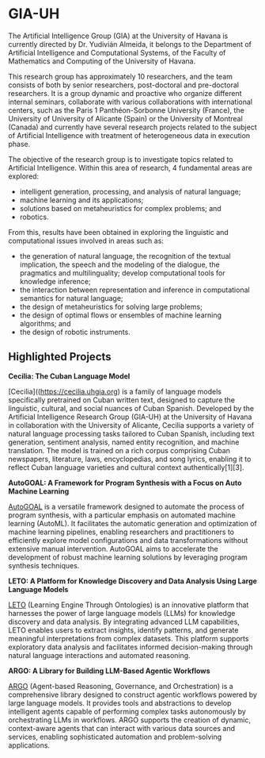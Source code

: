 # GIA-UH

The Artificial Intelligence Group (GIA) at the University of Havana is currently directed by Dr. Yudivián Almeida, it belongs to the Department of Artificial Intelligence and Computational Systems, of the Faculty of Mathematics and Computing of the University of Havana.

This research group has approximately 10 researchers, and the team consists of both by senior researchers, post-doctoral and pre-doctoral researchers. It is a group dynamic and proactive who organize different internal seminars, collaborate with various collaborations with international centers, such as the Paris 1 Panthéon-Sorbonne University (France), the University of University of Alicante (Spain) or the University of Montreal (Canada) and currently have several research projects related to the subject of Artificial Intelligence with treatment of heterogeneous data in execution phase.

The objective of the research group is to investigate topics related to Artificial Intelligence. Within this area of ​​research, 4 fundamental areas are explored:

- intelligent generation, processing, and analysis of natural language;
- machine learning and its applications;
- solutions based on metaheuristics for complex problems; and
- robotics.

From this, results have been obtained in exploring the linguistic and computational issues involved in areas such as:

- the generation of natural language, the recognition of the textual implication, the speech and the modeling of the dialogue, the pragmatics and multilinguality;
develop computational tools for knowledge inference;
- the interaction between representation and inference in computational semantics for natural language;
- the design of metaheuristics for solving large problems;
- the design of optimal flows or ensembles of machine learning algorithms; and
- the design of robotic instruments.

## Highlighted Projects

**Cecilia: The Cuban Language Model**

[Cecilia]((https://cecilia.uhgia.org) is a family of language models specifically pretrained on Cuban written text, designed to capture the linguistic, cultural, and social nuances of Cuban Spanish. Developed by the Artificial Intelligence Research Group (GIA-UH) at the University of Havana in collaboration with the University of Alicante, Cecilia supports a variety of natural language processing tasks tailored to Cuban Spanish, including text generation, sentiment analysis, named entity recognition, and machine translation. The model is trained on a rich corpus comprising Cuban newspapers, literature, laws, encyclopedias, and song lyrics, enabling it to reflect Cuban language varieties and cultural context authentically[1][3].

**AutoGOAL: A Framework for Program Synthesis with a Focus on Auto Machine Learning**  

[AutoGOAL](https://autogoal.uhgia.org) is a versatile framework designed to automate the process of program synthesis, with a particular emphasis on automated machine learning (AutoML). It facilitates the automatic generation and optimization of machine learning pipelines, enabling researchers and practitioners to efficiently explore model configurations and data transformations without extensive manual intervention. AutoGOAL aims to accelerate the development of robust machine learning solutions by leveraging program synthesis techniques.

**LETO: A Platform for Knowledge Discovery and Data Analysis Using Large Language Models**  

[LETO](https://leto.uhgia.org) (Learning Engine Through Ontologies) is an innovative platform that harnesses the power of large language models (LLMs) for knowledge discovery and data analysis. By integrating advanced LLM capabilities, LETO enables users to extract insights, identify patterns, and generate meaningful interpretations from complex datasets. This platform supports exploratory data analysis and facilitates informed decision-making through natural language interactions and automated reasoning.

**ARGO: A Library for Building LLM-Based Agentic Workflows**  

[ARGO](https://argo.uhgia.org) (Agent-based Reasoning, Governance, and Orchestration) is a comprehensive library designed to construct agentic workflows powered by large language models. It provides tools and abstractions to develop intelligent agents capable of performing complex tasks autonomously by orchestrating LLMs in workflows. ARGO supports the creation of dynamic, context-aware agents that can interact with various data sources and services, enabling sophisticated automation and problem-solving applications.
